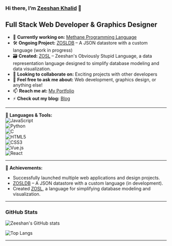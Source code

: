 ### Hi there, I’m [Zeeshan Khalid](https://zeeshankhalid.vercel.app) 👋

## Full Stack Web Developer & Graphics Designer

- 🔭 **Currently working on:** [Methane Programming Language](https://github.com/zeeshanthedev590/methane.git)
- 🛠️ **Ongoing Project:** [ZOSLDB](https://zosldb.vercel.app) – A JSON datastore with a custom language (work in progress)
- 🗃️ **Created:** [ZOSL](https://github.com/zeeshanthedev590/zosl) – Zeeshan's Obviously Stupid Language, a data representation language designed to simplify database modeling and data visualization.
- 👯 **Looking to collaborate on:** Exciting projects with other developers
- 💬 **Feel free to ask me about:** Web development, graphics design, or anything else!
- 📫 **Reach me at:** [My Portfolio](https://zeeshankhalid.vercel.app)
- ⚡ **Check out my blog:** [Blog](https://zeeshanthedev.vercel.app)

---

🌟 **Languages & Tools:**  
![JavaScript](https://img.shields.io/badge/-JavaScript-F7DF1C?style=flat&logo=javascript&logoColor=000000)  
![Python](https://img.shields.io/badge/-Python-3776AB?style=flat&logo=python&logoColor=ffffff)  
![C](https://img.shields.io/badge/-C-A8B9CC?style=flat&logo=c&logoColor=000000)  
![HTML5](https://img.shields.io/badge/-HTML5-E34F26?style=flat&logo=html5&logoColor=ffffff)  
![CSS3](https://img.shields.io/badge/-CSS3-1572B6?style=flat&logo=css3&logoColor=ffffff)  
![Vue.js](https://img.shields.io/badge/-Vue.js-4FC08D?style=flat&logo=vue.js&logoColor=ffffff)  
![React](https://img.shields.io/badge/-React-61DAFB?style=flat&logo=react&logoColor=000000)

---

🚀 **Achievements:**  
- Successfully launched multiple web applications and design projects.
- [ZOSLDB](https://zosldb.vercel.app) – A JSON datastore with a custom language (in development).
- Created [ZOSL](https://github.com/zeeshanthedev590/zosl), a language for simplifying database modeling and visualization.

---

### GitHub Stats

![Zeeshan's GitHub stats](https://github-readme-stats.vercel.app/api?username=zeeshanthedev590&show_icons=true&hide_title=true&count_private=true&hide=prs&hide_rank=false&theme=gruvbox)

![Top Langs](https://github-readme-stats.vercel.app/api/top-langs/?username=zeeshanthedev590&layout=compact&theme=gruvbox)

---

